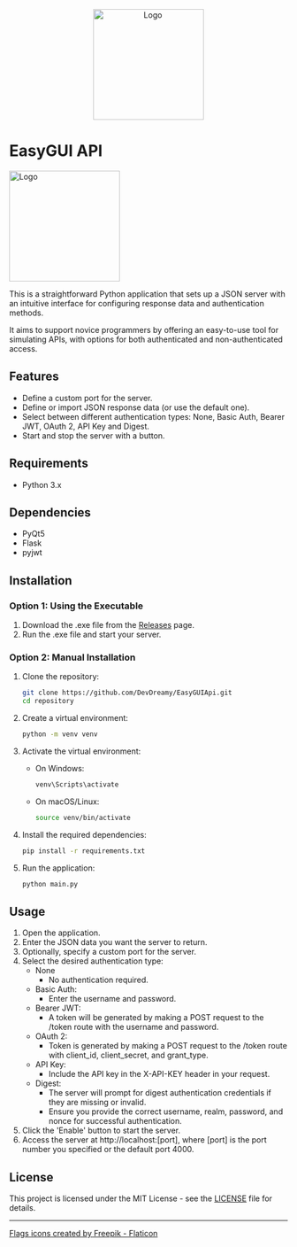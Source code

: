<div align="center">
    <img src="https://i.imgur.com/ObEsk0c.png" alt="Logo" width="200" />
</div>

# EasyGUI API

<img src="https://i.imgur.com/dozgQAR.png" alt="Logo" width="200" />

This is a straightforward Python application that sets up a JSON server with an intuitive interface for configuring response data and authentication methods.

It aims to support novice programmers by offering an easy-to-use tool for simulating APIs, with options for both authenticated and non-authenticated access.

## Features

- Define a custom port for the server.
- Define or import JSON response data (or use the default one).
- Select between different authentication types: None, Basic Auth, Bearer JWT, OAuth 2, API Key and Digest.
- Start and stop the server with a button.

## Requirements

- Python 3.x

## Dependencies

- PyQt5
- Flask
- pyjwt

## Installation

### Option 1: Using the Executable

1. Download the .exe file from the [Releases](https://github.com/DevDreamy/EasyGUIApi/releases) page.
2. Run the .exe file and start your server.

### Option 2: Manual Installation

1. Clone the repository:
    ```bash
    git clone https://github.com/DevDreamy/EasyGUIApi.git
    cd repository
    ```

2. Create a virtual environment:
    ```bash
    python -m venv venv
    ```

3. Activate the virtual environment:
    - On Windows:
      ```bash
      venv\Scripts\activate
      ```
    - On macOS/Linux:
      ```bash
      source venv/bin/activate
      ```

4. Install the required dependencies:
    ```bash
    pip install -r requirements.txt
    ```

5. Run the application:
    ```bash
    python main.py
    ```

## Usage

1. Open the application.
2. Enter the JSON data you want the server to return.
3. Optionally, specify a custom port for the server.
4. Select the desired authentication type:
    - None
        - No authentication required.
    - Basic Auth:
        - Enter the username and password.
    - Bearer JWT:
        - A token will be generated by making a POST request to the /token route with the username and password.
    - OAuth 2:
        - Token is generated by making a POST request to the /token route with client_id, client_secret, and grant_type.
    - API Key:
       - Include the API key in the X-API-KEY header in your request.
    - Digest:
       - The server will prompt for digest authentication credentials if they are missing or invalid.
        - Ensure you provide the correct username, realm, password, and nonce for successful authentication.
5. Click the 'Enable' button to start the server.
6. Access the server at http://localhost:[port], where [port] is the port number you specified or the default port 4000.

## License

This project is licensed under the MIT License - see the [LICENSE](LICENSE) file for details.

___

<a href="https://www.flaticon.com/free-icons/flags" title="flags icons">Flags icons created by Freepik - Flaticon</a>
